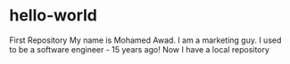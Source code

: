 # hello-world
First Repository
My name is Mohamed Awad.
I am a marketing guy.
I used to be a software engineer - 15 years ago!
Now I have a local repository
